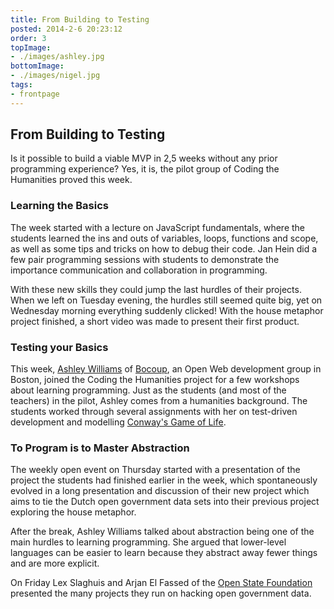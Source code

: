 ```yaml
---
title: From Building to Testing
posted: 2014-2-6 20:23:12 
order: 3
topImage: 
- ./images/ashley.jpg
bottomImage: 
- ./images/nigel.jpg
tags: 
- frontpage
---
```

## From Building to Testing

Is it possible to build a viable MVP in 2,5 weeks without any prior programming experience? Yes, it is, the pilot group of Coding the Humanities proved this week.

### Learning the Basics

The week started with a lecture on JavaScript fundamentals, where the students learned the ins and outs of variables, loops, functions and scope, as well as some tips and tricks on how to debug their code. Jan Hein did a few pair programming sessions with students to demonstrate the importance communication and collaboration in programming. 

With these new skills they could jump the last hurdles of their projects. When we left on Tuesday evening, the hurdles still seemed quite big, yet on Wednesday morning everything suddenly clicked! With the house metaphor project finished, a short video was made to present their first product.

### Testing your Basics

This week, [Ashley Williams](http://heyashleyashley.com/) of [Bocoup](http://bocoup.com/), an Open Web development group in Boston, joined the Coding the Humanities project for a few workshops about learning programming. Just as the students (and most of the teachers) in the pilot, Ashley comes from a humanities background. The students worked through several assignments with her on test-driven development and modelling [Conway's Game of Life](http://en.wikipedia.org/wiki/Conway's_Game_of_Life).

### To Program is to Master Abstraction

The weekly open event on Thursday started with a presentation of the project the students had finished earlier in the week, which spontaneously evolved in a long presentation and discussion of their new project which aims to tie the Dutch open government data sets into their previous project exploring the house metaphor.

After the break, Ashley Williams talked about abstraction being one of the main hurdles to learning programming. She argued that lower-level languages can be easier to learn because they abstract away fewer things and are more explicit. 

On Friday Lex Slaghuis and Arjan El Fassed of the [Open State Foundation](http://openstate.eu/) presented the many projects they run on hacking open government data.

